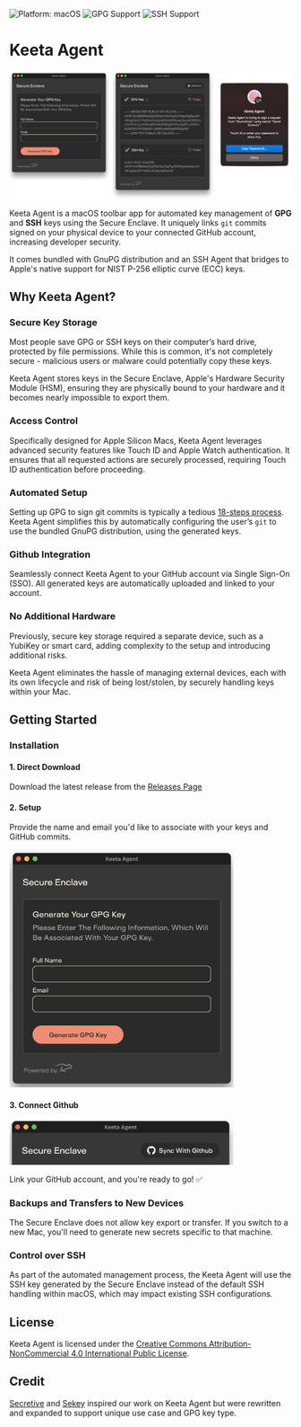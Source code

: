 <p>
  <img src="https://img.shields.io/badge/Platform-macOS-lightgrey.svg" alt="Platform: macOS">
  <img src="https://img.shields.io/badge/GPG-Supported-blue.svg" alt="GPG Support">
  <img src="https://img.shields.io/badge/SSH-Supported-green.svg" alt="SSH Support">
</p>

# Keeta Agent

<p align="center" width="800">
    <img src="/.github/readme/preview.png" alt="Keeta Agent App Preview">
</p>

Keeta Agent is a macOS toolbar app for automated key management of **GPG** and **SSH** keys using the Secure Enclave. It uniquely links `git` commits signed on your physical device to your connected GitHub account, increasing developer security.

It comes bundled with GnuPG distribution and an SSH Agent that bridges to Apple's native support for NIST P-256 elliptic curve (ECC) keys. 

## Why Keeta Agent?

### Secure Key Storage

Most people save GPG or SSH keys on their computer’s hard drive, protected by file permissions. While this is common, it's not completely secure - malicious users or malware could potentially copy these keys.

Keeta Agent stores keys in the Secure Enclave, Apple's Hardware Security Module (HSM), ensuring they are physically bound to your hardware and it becomes nearly impossible to export them.

### Access Control

Specifically designed for Apple Silicon Macs, Keeta Agent leverages advanced security features like Touch ID and Apple Watch authentication. It ensures that all requested actions are securely processed, requiring Touch ID authentication before proceeding.

### Automated Setup

Setting up GPG to sign git commits is typically a tedious [18-steps process](https://gist.github.com/troyfontaine/18c9146295168ee9ca2b30c00bd1b41e#file-2-using-gpg-md). Keeta Agent simplifies this by automatically configuring the user’s `git` to use the bundled GnuPG distribution, using the generated keys.

### Github Integration

Seamlessly connect Keeta Agent to your GitHub account via Single Sign-On (SSO). All generated keys are automatically uploaded and linked to your account.

### No Additional Hardware

Previously, secure key storage required a separate device, such as a YubiKey or smart card, adding complexity to the setup and introducing additional risks.

Keeta Agent eliminates the hassle of managing external devices, each with its own lifecycle and risk of being lost/stolen, by securely handling keys within your Mac.

## Getting Started

### Installation

#### 1. Direct Download

Download the latest release from the [Releases Page](https://github.com/KeetaPay/agent/releases)

#### 2. Setup

Provide the name and email you'd like to associate with your keys and GitHub commits.

<img src="/.github/readme/setup.png" alt="Keeta Agent Connect Github" width="400">

#### 3. Connect Github

<img src="/.github/readme/sync.png" alt="Keeta Agent Connect Github" width="400">

Link your GitHub account, and you're ready to go! ✅

### Backups and Transfers to New Devices

The Secure Enclave does not allow key export or transfer. If you switch to a new Mac, you'll need to generate new secrets specific to that machine.

### Control over SSH

As part of the automated management process, the Keeta Agent will use the SSH key generated by the Secure Enclave instead of the default SSH handling within macOS, which may impact existing SSH configurations.

## License

Keeta Agent is licensed under the [Creative Commons Attribution-NonCommercial 4.0 International Public License](LICENSE.md).

## Credit

[Secretive](https://github.com/maxgoedjen/secretive) and [Sekey](https://github.com/sekey/sekey) inspired our work on Keeta Agent but were rewritten and expanded to support unique use case and GPG key type.
